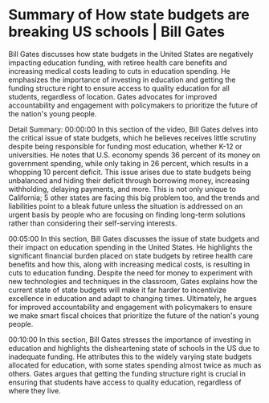 # Summary of How state budgets are breaking US schools | Bill Gates

Bill Gates discusses how state budgets in the United States are negatively impacting education funding, with retiree health care benefits and increasing medical costs leading to cuts in education spending. He emphasizes the importance of investing in education and getting the funding structure right to ensure access to quality education for all students, regardless of location. Gates advocates for improved accountability and engagement with policymakers to prioritize the future of the nation's young people.

Detail Summary: 
00:00:00
In this section of the video, Bill Gates delves into the critical issue of state budgets, which he believes receives little scrutiny despite being responsible for funding most education, whether K-12 or universities. He notes that U.S. economy spends 36 percent of its money on government spending, while only taking in 26 percent, which results in a whopping 10 percent deficit. This issue arises due to state budgets being unbalanced and hiding their deficit through borrowing money, increasing withholding, delaying payments, and more. This is not only unique to California; 5 other states are facing this big problem too, and the trends and liabilities point to a bleak future unless the situation is addressed on an urgent basis by people who are focusing on finding long-term solutions rather than considering their self-serving interests.

00:05:00
In this section, Bill Gates discusses the issue of state budgets and their impact on education spending in the United States. He highlights the significant financial burden placed on state budgets by retiree health care benefits and how this, along with increasing medical costs, is resulting in cuts to education funding. Despite the need for money to experiment with new technologies and techniques in the classroom, Gates explains how the current state of state budgets will make it far harder to incentivize excellence in education and adapt to changing times. Ultimately, he argues for improved accountability and engagement with policymakers to ensure we make smart fiscal choices that prioritize the future of the nation's young people.

00:10:00
In this section, Bill Gates stresses the importance of investing in education and highlights the disheartening state of schools in the US due to inadequate funding. He attributes this to the widely varying state budgets allocated for education, with some states spending almost twice as much as others. Gates argues that getting the funding structure right is crucial in ensuring that students have access to quality education, regardless of where they live.

